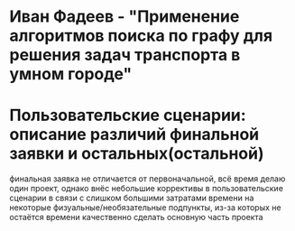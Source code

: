# Иван Фадеев - "Применение алгоритмов поиска по графу для решения задач транспорта в умном городе"
# Пользовательские сценарии: описание различий финальной заявки и остальных(остальной)

финальная заявка не отличается от первоначальной, всё время делаю один проект, однако внёс небольшие коррективы в пользовательские сценарии в связи с слишком большими затратами времени на некоторые физуальные/необязательные подпункты, из-за которых не остаётся времени качественно сделать основную часть проекта
